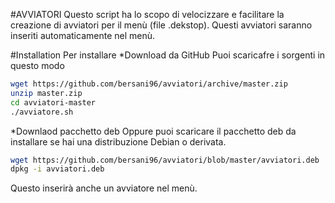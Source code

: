 #AVVIATORI
Questo script ha lo scopo di velocizzare e facilitare la creazione di avviatori per il menù (file .dekstop).
Questi avviatori saranno inseriti automaticamente nel menù.

#Installation
Per installare
*Download da GitHub
Puoi scaricafre i sorgenti in questo modo
```sh
wget https://github.com/bersani96/avviatori/archive/master.zip
unzip master.zip
cd avviatori-master
./avviatore.sh
```
*Downlaod pacchetto deb
Oppure puoi scaricare il pacchetto deb da installare se hai una distribuzione Debian o derivata.
```sh
wget https://github.com/bersani96/avviatori/blob/master/avviatori.deb
dpkg -i avviatori.deb
```
Questo inserirà anche un avviatore nel menù.
